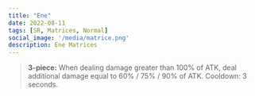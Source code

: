 ```yaml
---
title: "Ene"
date: 2022-08-11
tags: [SR, Matrices, Normal]
social_image: '/media/matrice.png'
description: Ene Matrices
---
```


> **3-piece:** When dealing damage greater than 100% of ATK, deal additional damage equal to 60% / 75% / 90% of ATK. Cooldown: 3 seconds.